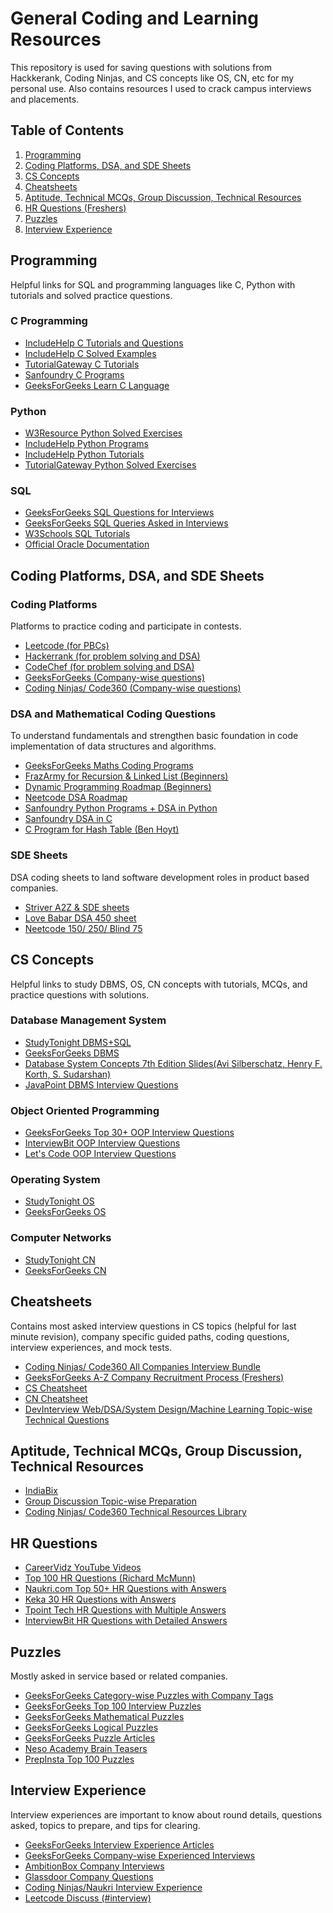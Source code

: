 # General Coding and Learning Resources
This repository is used for saving questions with solutions from Hackkerank, Coding Ninjas, and CS concepts like OS, CN, etc for my personal use. Also contains resources I used to crack campus interviews and placements.

## Table of Contents
1. [Programming](#programming)
2. [Coding Platforms, DSA, and SDE Sheets](#coding-platforms-dsa-and-sde-sheets)
3. [CS Concepts](#cs-concepts)
4. [Cheatsheets](#cheatsheets)
5. [Aptitude, Technical MCQs, Group Discussion, Technical Resources](#aptitude-technical-mcqs-group-discussion-technical-resources)
6. [HR Questions (Freshers)](#hr-questions)
7. [Puzzles](#puzzles)
8. [Interview Experience](#interview-experience)

## Programming
Helpful links for SQL and programming languages like C, Python with tutorials and solved practice questions.

### C Programming
- [IncludeHelp C Tutorials and Questions](https://www.includehelp.com/c/)
- [IncludeHelp C Solved Examples](https://www.includehelp.com/c-programming-examples-solved-c-programs.aspx)
- [TutorialGateway C Tutorials](https://www.tutorialgateway.org/c-programming-examples/)
- [Sanfoundry C Programs](https://www.sanfoundry.com/c-programming-examples/)
- [GeeksForGeeks Learn C Language](https://www.geeksforgeeks.org/c-programming-language/)

### Python
- [W3Resource Python Solved Exercises](https://www.w3resource.com/python-exercises/)
- [IncludeHelp Python Programs](https://www.includehelp.com/python/programs.aspx)
- [IncludeHelp Python Tutorials](https://www.includehelp.com/python/)
- [TutorialGateway Python Solved Exercises](https://www.tutorialgateway.org/python-programming-examples/)

### SQL
- [GeeksForGeeks SQL Questions for Interviews](https://www.geeksforgeeks.org/sql-interview-questions/)
- [GeeksForGeeks SQL Queries Asked in Interviews](https://www.geeksforgeeks.org/sql-query-interview-questions/)
- [W3Schools SQL Tutorials](https://www.w3schools.com/sql/)
- [Official Oracle Documentation](https://docs.oracle.com/en/database/oracle/oracle-database/23/sqlrf/toc.htm)

## Coding Platforms, DSA, and SDE Sheets
### Coding Platforms
Platforms to practice coding and participate in contests.
- [Leetcode (for PBCs)](https://leetcode.com/problemset/)
- [Hackerrank (for problem solving and DSA)](https://www.hackerrank.com/dashboard)
- [CodeChef (for problem solving and DSA)](https://www.codechef.com/practice#interview)
- [GeeksForGeeks (Company-wise questions)](https://www.geeksforgeeks.org/geeksforgeeks-practice-best-online-coding-platform/)
- [Coding Ninjas/ Code360 (Company-wise questions)](https://www.naukri.com/code360/problems)


### DSA and Mathematical Coding Questions
To understand fundamentals and strengthen basic foundation in code implementation of data structures and algorithms.
- [GeeksForGeeks Maths Coding Programs](https://www.geeksforgeeks.org/mathematical-algorithms/)
- [FrazArmy for Recursion & Linked List (Beginners)](https://github.com/LeadCoding/FrazArmy)
- [Dynamic Programming Roadmap (Beginners)](https://www.reddit.com/r/leetcode/comments/14o10jd/the_ultimate_dynamic_programming_roadmap/?rdt=53787)
- [Neetcode DSA Roadmap](https://neetcode.io/roadmap)
- [Sanfoundry Python Programs + DSA in Python](https://www.sanfoundry.com/python-problems-solutions/)
- [Sanfoundry DSA in C](https://www.sanfoundry.com/c-programming-examples-data-structures/)
- [C Program for Hash Table (Ben Hoyt)](https://benhoyt.com/writings/hash-table-in-c/)


### SDE Sheets
DSA coding sheets to land software development roles in product based companies.

- [Striver A2Z & SDE sheets](https://takeuforward.org/strivers-a2z-dsa-course/strivers-a2z-dsa-course-sheet-2/)
- [Love Babar DSA 450 sheet](https://www.geeksforgeeks.org/dsa-sheet-by-love-babbar/)
- [Neetcode 150/ 250/ Blind 75](https://neetcode.io/practice)
  
## CS Concepts
Helpful links to study DBMS, OS, CN concepts with tutorials, MCQs, and practice questions with solutions.

### Database Management System
- [StudyTonight DBMS+SQL](https://www.studytonight.com/dbms/)
- [GeeksForGeeks DBMS](https://www.geeksforgeeks.org/dbms/)
- [Database System Concepts 7th Edition Slides(Avi Silberschatz, Henry F. Korth, S. Sudarshan)](https://db-book.com/slides-dir/)
- [JavaPoint DBMS Interview Questions](https://www.tpointtech.com/dbms-interview-questions)

### Object Oriented Programming
- [GeeksForGeeks Top 30+ OOP Interview Questions](https://www.geeksforgeeks.org/oops-interview-questions/)
- [InterviewBit OOP Interview Questions](https://www.interviewbit.com/oops-interview-questions/)
- [Let's Code OOP Interview Questions](https://www.lets-code.co.in/interview/oppsinterviewquestions)


### Operating System
- [StudyTonight OS](https://www.studytonight.com/operating-system/)
- [GeeksForGeeks OS](https://www.geeksforgeeks.org/operating-systems/)

### Computer Networks
- [StudyTonight CN](https://www.studytonight.com/computer-networks/)
- [GeeksForGeeks CN](https://www.geeksforgeeks.org/computer-network-tutorials/)

## Cheatsheets
Contains most asked interview questions in CS topics (helpful for last minute revision), company specific guided paths, coding questions, interview experiences, and mock tests.
- [Coding Ninjas/ Code360 All Companies Interview Bundle](https://www.naukri.com/code360/interview-bundle)
- [GeeksForGeeks A-Z Company Recruitment Process (Freshers)](https://www.geeksforgeeks.org/company-wise-recruitment-process/)
- [CS Cheatsheet](https://www.geeksforgeeks.org/most-asked-computer-science-subjects-interview-questions-in-amazon-microsoft-flipkart/)
- [CN Cheatsheet](https://www.geeksforgeeks.org/computer-network-cheat-sheet/)
- [DevInterview Web/DSA/System Design/Machine Learning Topic-wise Technical Questions](https://devinterview.io/)

## Aptitude, Technical MCQs, Group Discussion, Technical Resources
- [IndiaBix](https://www.indiabix.com/)
- [Group Discussion Topic-wise Preparation](https://www.groupdiscussionideas.com/)
- [Coding Ninjas/ Code360 Technical Resources Library](https://www.naukri.com/code360/library)

## HR Questions
- [CareerVidz YouTube Videos](https://www.youtube.com/@CareerVidz)
- [Top 100 HR Questions (Richard McMunn)](https://passmyinterview.com/100-interview-questions-and-answers/)
- [Naukri.com Top 50+ HR Questions with Answers](https://www.naukri.com/blog/frequently-asked-hr-interview-questions-and-answers/)
- [Keka 30 HR Questions with Answers](https://www.keka.com/hr-round-interview-questions-and-answers)
- [Tpoint Tech HR Questions with Multiple Answers](https://www.tpointtech.com/job-interview-questions)
- [InterviewBit HR Questions with Detailed Answers](https://www.interviewbit.com/hr-interview-questions/)

## Puzzles
Mostly asked in service based or related companies.

- [GeeksForGeeks Category-wise Puzzles with Company Tags](https://www.geeksforgeeks.org/puzzles/)
- [GeeksForGeeks Top 100 Interview Puzzles](https://www.geeksforgeeks.org/top-100-puzzles-asked-in-interviews/)
- [GeeksForGeeks Mathematical Puzzles](https://www.geeksforgeeks.org/what-are-mathematical-puzzles-and-how-to-solve-them/)
- [GeeksForGeeks Logical Puzzles](https://www.geeksforgeeks.org/what-are-logical-puzzles-and-how-to-solve-them/)
- [GeeksForGeeks Puzzle Articles](https://www.geeksforgeeks.org/tag/puzzles/)
- [Neso Academy Brain Teasers](https://www.nesoacademy.org/ot/01-brain-teasers)
- [PrepInsta Top 100 Puzzles](https://prepinsta.com/top-100-puzzles/)

## Interview Experience
Interview experiences are important to know about round details, questions asked, topics to prepare, and tips for clearing.

- [GeeksForGeeks Interview Experience Articles](https://www.geeksforgeeks.org/category/experiences/)
- [GeeksForGeeks Company-wise Experienced Interviews](https://www.geeksforgeeks.org/experienced-interview-experiences-company-wise/)
- [AmbitionBox Company Interviews](https://www.ambitionbox.com/interviews)
- [Glassdoor Company Questions](https://www.glassdoor.co.in/index.htm)
- [Coding Ninjas/Naukri Interview Experience](https://www.naukri.com/code360/interview-experiences)
- [Leetcode Discuss (#interview)](https://leetcode.com/discuss/topic/interview/)
